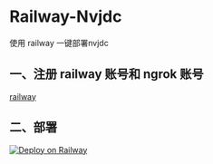 # Railway-Nvjdc

使用 railway 一键部署nvjdc

## 一、注册 railway 账号和 ngrok 账号

[railway](https://railway.app/)

## 二、部署

[![Deploy on Railway](https://railway.app/button.svg)](https://railway.app/new/template?template=https://github.com/AkashiCoin/Railway-docker-zhenxun&envs=PORT&PORTDefault=80&referralCode=IGBnmG)
